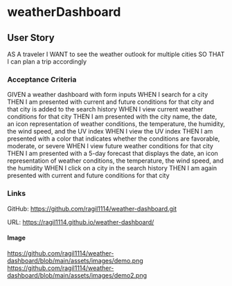 # weatherDashboard

## User Story
AS A traveler
I WANT to see the weather outlook for multiple cities
SO THAT I can plan a trip accordingly

### Acceptance Criteria
GIVEN a weather dashboard with form inputs
WHEN I search for a city
THEN I am presented with current and future conditions for that city and that city is added to the search history
WHEN I view current weather conditions for that city
THEN I am presented with the city name, the date, an icon representation of weather conditions, the temperature, the humidity, the wind speed, and the UV index
WHEN I view the UV index
THEN I am presented with a color that indicates whether the conditions are favorable, moderate, or severe
WHEN I view future weather conditions for that city
THEN I am presented with a 5-day forecast that displays the date, an icon representation of weather conditions, the temperature, the wind speed, and the humidity
WHEN I click on a city in the search history
THEN I am again presented with current and future conditions for that city

### Links
GitHub:
https://github.com/ragil1114/weather-dashboard.git

URL:
https://ragil1114.github.io/weather-dashboard/

#### Image
https://github.com/ragil1114/weather-dashboard/blob/main/assets/images/demo.png
https://github.com/ragil1114/weather-dashboard/blob/main/assets/images/demo2.png
